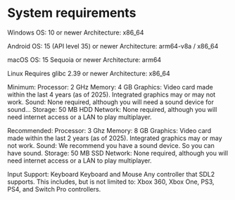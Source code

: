 # System requirements

Windows
OS: 10 or newer
Architecture: x86_64

Android
OS: 15 (API level 35) or newer
Architecture: arm64-v8a / x86_64

macOS
OS: 15 Sequoia or newer
Architecture: arm64

Linux
Requires glibc 2.39 or newer
Architecture: x86_64

Minimum:
Processor: 2 GHz
Memory: 4 GB
Graphics: Video card made within the last 4 years (as of 2025). Integrated graphics may or may not work.
Sound: None required, although you will need a sound device for sound...
Storage: 50 MB HDD
Network: None required, although you will need internet access or a LAN to play multiplayer.

Recommended:
Processor: 3 Ghz
Memory: 8 GB
Graphics: Video card made within the last 2 years (as of 2025). Integrated graphics may or may not work.
Sound: We recommend you have a sound device. So you can have sound.
Storage: 50 MB SSD
Network: None required, although you will need internet access or a LAN to play multiplayer.

Input Support:
Keyboard
Keyboard and Mouse
Any controller that SDL2 supports. This includes, but is not limited to: Xbox 360, Xbox One, PS3, PS4, and Switch Pro controllers.
